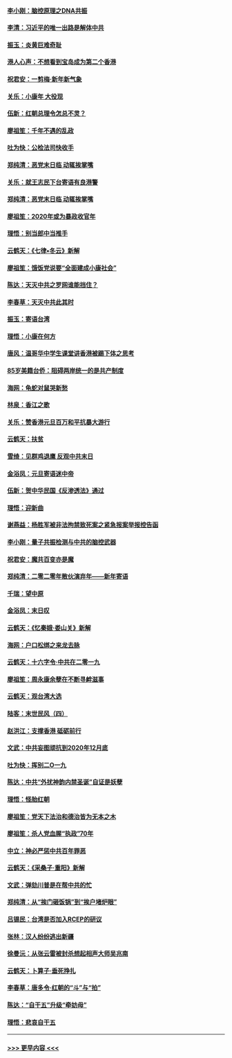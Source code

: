 #### [李小刚：脑控原理之DNA共振](../pages/nsc993/n11780962.md?t=01101711) 
#### [李清：习近平的唯一出路是解体中共](../pages/nsc993/n11780866.md?t=01101711) 
#### [振玉：炎黄巨难奇耻](../pages/nsc993/n11779632.md?t=01101711) 
#### [港人心声：不想看到宝岛成为第二个香港](../pages/nsc993/n11778817.md?t=01101711) 
#### [祝君安：一剪梅‧新年新气象](../pages/nsc993/n11776340.md?t=01101711) 
#### [关乐：小康年 大役现](../pages/nsc993/n11774213.md?t=01101711) 
#### [伍新：红朝总理令怎总不灵？](../pages/nsc993/n11770813.md?t=01101711) 
#### [廖祖笙：千年不遇的乱政](../pages/nsc993/n11770373.md?t=01101711) 
#### [吐为快：公检法司快收手](../pages/nsc993/n11770359.md?t=01101711) 
#### [郑纯清：恶党末日临 动辄挨掌嘴](../pages/nsc993/n11769912.md?t=01101711) 
#### [关乐：就王志民下台寄语有良港警](../pages/nsc993/n11769903.md?t=01101711) 
#### [郑纯清：恶党末日临 动辄挨掌嘴](../pages/nsc993/n11769356.md?t=01101711) 
#### [廖祖笙：2020年或为暴政收官年](../pages/nsc993/n11768216.md?t=01101711) 
#### [理悟：别当郎中当推手](../pages/nsc993/n11768243.md?t=01101711) 
#### [云鹤天：《七律▪冬云》新解](../pages/nsc993/n11768204.md?t=01101711) 
#### [廖祖笙：饿饭党说要“全面建成小康社会”](../pages/nsc993/n11767482.md?t=01101711) 
#### [陈达：天灭中共之罗网谁能挡住？](../pages/nsc993/n11767465.md?t=01101711) 
#### [李春草：天灭中共此其时](../pages/nsc993/n11767452.md?t=01101711) 
#### [振玉：寄语台湾](../pages/nsc993/n11767432.md?t=01101711) 
#### [理悟：小康在何方](../pages/nsc993/n11767394.md?t=01101711) 
#### [唐风：温哥华中学生课堂讲香港被踢下体之思考](../pages/nsc993/n11766848.md?t=01101711) 
#### [85岁美籍台侨：阻碍两岸统一的是共产制度](../pages/nsc993/n11765043.md?t=01101711) 
#### [海网：龟蛇对鼠哭新愁](../pages/nsc993/n11764895.md?t=01101711) 
#### [林泉：香江之歌](../pages/nsc993/n11764415.md?t=01101711) 
#### [关乐：赞香港元旦百万和平抗暴大游行](../pages/nsc993/n11764382.md?t=01101711) 
#### [云鹤天：扶贫](../pages/nsc993/n11764245.md?t=01101711) 
#### [雪绮：见群鸡退鹰  反观中共末日](../pages/nsc993/n11762112.md?t=01101711) 
#### [金浴凤：元旦寄语迷中帝](../pages/nsc993/n11761788.md?t=01101711) 
#### [伍新：贺中华民国《反渗透法》通过](../pages/nsc993/n11761994.md?t=01101711) 
#### [理悟：迎新曲](../pages/nsc993/n11761152.md?t=01101711) 
#### [谢燕益：杨胜军被非法拘禁致死案之紧急报案举报控告函](../pages/nsc993/n11756134.md?t=01101711) 
#### [李小刚：量子共振检测与中共的脑控武器](../pages/nsc993/n11754518.md?t=01101711) 
#### [祝君安：魔共百变亦是魔](../pages/nsc993/n11754469.md?t=01101711) 
#### [郑纯清：二零二零年散伙演弃年——新年寄语](../pages/nsc993/n11754195.md?t=01101711) 
#### [千瑞：望中原](../pages/nsc993/n11754159.md?t=01101711) 
#### [金浴凤：末日叹](../pages/nsc993/n11752359.md?t=01101711) 
#### [云鹤天：《忆秦娥‧娄山关》新解](../pages/nsc993/n11752348.md?t=01101711) 
#### [海网：户口松绑之来龙去脉](../pages/nsc993/n11752328.md?t=01101711) 
#### [云鹤天：十六字令‧中共在二零一九](../pages/nsc993/n11752305.md?t=01101711) 
#### [廖祖笙：周永康余孽在不断寻衅滋事](../pages/nsc993/n11751013.md?t=01101711) 
#### [云鹤天：观台湾大选](../pages/nsc993/n11751007.md?t=01101711) 
#### [陆客：末世民风（四）](../pages/nsc993/n11749203.md?t=01101711) 
#### [赵洪江：支撑香港 砥砺前行](../pages/nsc993/n11748482.md?t=01101711) 
#### [文武：中共妄图顽抗到2020年12月底](../pages/nsc993/n11748446.md?t=01101711) 
#### [吐为快：挥别二O一九](../pages/nsc993/n11748411.md?t=01101711) 
#### [陈达：中共“外扰神韵内禁圣诞”自证是妖孽](../pages/nsc993/n11748226.md?t=01101711) 
#### [理悟：怪胎红朝](../pages/nsc993/n11748206.md?t=01101711) 
#### [廖祖笙：党天下法治和德治皆为无本之木](../pages/nsc993/n11748135.md?t=01101711) 
#### [廖祖笙：杀人党血腥“执政”70年](../pages/nsc993/n11745144.md?t=01101711) 
#### [中立：神必严惩中共百年罪恶](../pages/nsc993/n11744970.md?t=01101711) 
#### [云鹤天：《采桑子‧重阳》新解](../pages/nsc993/n11744948.md?t=01101711) 
#### [文武：弹劾川普是在帮中共的忙](../pages/nsc993/n11744758.md?t=01101711) 
#### [郑纯清：从“挨门砸饭锅”到“挨户堵炉眼”](../pages/nsc993/n11744745.md?t=01101711) 
#### [吕锡民：台湾是否加入RCEP的研议](../pages/nsc993/n11744701.md?t=01101711) 
#### [张林：汉人纷纷逃出新疆](../pages/nsc993/n11743530.md?t=01101711) 
#### [徐曼沅：从张云雷被封杀想起相声大师吴兆南](../pages/nsc993/n11741816.md?t=01101711) 
#### [云鹤天：卜算子‧垂死挣扎](../pages/nsc993/n11739956.md?t=01101711) 
#### [李春草：唐多令‧红朝的“斗”与“拍”](../pages/nsc993/n11739830.md?t=01101711) 
#### [陈达：“自干五”升级“牵妨母”](../pages/nsc993/n11739724.md?t=01101711) 
#### [理悟：悲哀自干五](../pages/nsc993/n11739547.md?t=01101711) 

----
#### [ >>> 更早内容 <<< ](../indexes/nsc993-earlier.md)
